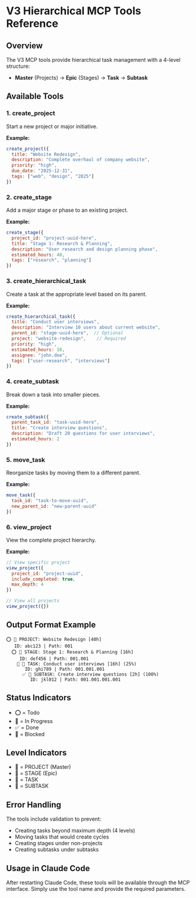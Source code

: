 # V3 Hierarchical MCP Tools Reference

## Overview
The V3 MCP tools provide hierarchical task management with a 4-level structure:
- **Master** (Projects) → **Epic** (Stages) → **Task** → **Subtask**

## Available Tools

### 1. create_project
Start a new project or major initiative.

**Example:**
```javascript
create_project({
  title: "Website Redesign",
  description: "Complete overhaul of company website",
  priority: "high",
  due_date: "2025-12-31",
  tags: ["web", "design", "2025"]
})
```

### 2. create_stage
Add a major stage or phase to an existing project.

**Example:**
```javascript
create_stage({
  project_id: "project-uuid-here",
  title: "Stage 1: Research & Planning",
  description: "User research and design planning phase",
  estimated_hours: 40,
  tags: ["research", "planning"]
})
```

### 3. create_hierarchical_task
Create a task at the appropriate level based on its parent.

**Example:**
```javascript
create_hierarchical_task({
  title: "Conduct user interviews",
  description: "Interview 10 users about current website",
  parent_id: "stage-uuid-here",  // Optional
  project: "website-redesign",    // Required
  priority: "high",
  estimated_hours: 16,
  assignee: "john.doe",
  tags: ["user-research", "interviews"]
})
```

### 4. create_subtask
Break down a task into smaller pieces.

**Example:**
```javascript
create_subtask({
  parent_task_id: "task-uuid-here",
  title: "Create interview questions",
  description: "Draft 20 questions for user interviews",
  estimated_hours: 2
})
```

### 5. move_task
Reorganize tasks by moving them to a different parent.

**Example:**
```javascript
move_task({
  task_id: "task-to-move-uuid",
  new_parent_id: "new-parent-uuid"
})
```

### 6. view_project
View the complete project hierarchy.

**Example:**
```javascript
// View specific project
view_project({
  project_id: "project-uuid",
  include_completed: true,
  max_depth: 4
})

// View all projects
view_project({})
```

## Output Format Example
```
⭕ 📁 PROJECT: Website Redesign [40h]
   ID: abc123 | Path: 001
  ⭕ 📂 STAGE: Stage 1: Research & Planning [16h]
     ID: def456 | Path: 001.001
    🔄 📄 TASK: Conduct user interviews [16h] (25%)
       ID: ghi789 | Path: 001.001.001
      ✅ 📝 SUBTASK: Create interview questions [2h] (100%)
         ID: jkl012 | Path: 001.001.001.001
```

## Status Indicators
- ⭕ = Todo
- 🔄 = In Progress
- ✅ = Done
- 🚫 = Blocked

## Level Indicators
- 📁 = PROJECT (Master)
- 📂 = STAGE (Epic)
- 📄 = TASK
- 📝 = SUBTASK

## Error Handling
The tools include validation to prevent:
- Creating tasks beyond maximum depth (4 levels)
- Moving tasks that would create cycles
- Creating stages under non-projects
- Creating subtasks under subtasks

## Usage in Claude Code
After restarting Claude Code, these tools will be available through the MCP interface.
Simply use the tool name and provide the required parameters.